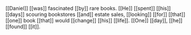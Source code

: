 [[Daniel]] [[was]] fascinated [[by]] rare books. [[He]] [[spent]] [[his]] [[days]] scouring bookstores [[and]] estate sales, [[looking]] [[for]] [[that]] [[one]] book [[that]] would [[change]] [[his]] [[life]]. [[One]] [[day]], [[he]] [[found]] [[it]].